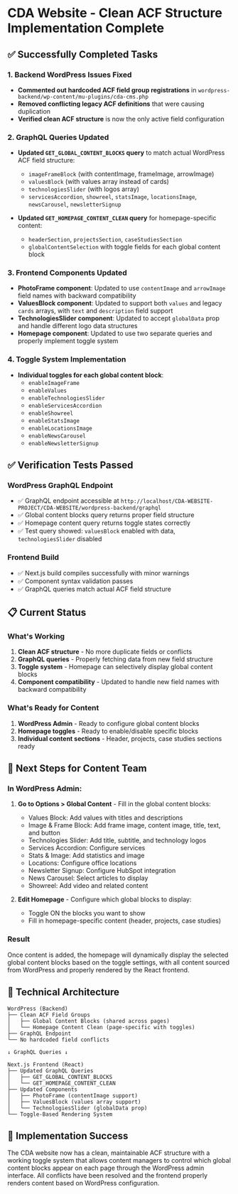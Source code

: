 # CDA Website - Clean ACF Structure Implementation Complete

## ✅ Successfully Completed Tasks

### 1. Backend WordPress Issues Fixed
- **Commented out hardcoded ACF field group registrations** in `wordpress-backend/wp-content/mu-plugins/cda-cms.php`
- **Removed conflicting legacy ACF definitions** that were causing duplication
- **Verified clean ACF structure** is now the only active field configuration

### 2. GraphQL Queries Updated
- **Updated `GET_GLOBAL_CONTENT_BLOCKS` query** to match actual WordPress ACF field structure:
  - `imageFrameBlock` (with contentImage, frameImage, arrowImage)
  - `valuesBlock` (with values array instead of cards)
  - `technologiesSlider` (with logos array)
  - `servicesAccordion`, `showreel`, `statsImage`, `locationsImage`, `newsCarousel`, `newsletterSignup`

- **Updated `GET_HOMEPAGE_CONTENT_CLEAN` query** for homepage-specific content:
  - `headerSection`, `projectsSection`, `caseStudiesSection`
  - `globalContentSelection` with toggle fields for each global content block

### 3. Frontend Components Updated
- **PhotoFrame component**: Updated to use `contentImage` and `arrowImage` field names with backward compatibility
- **ValuesBlock component**: Updated to support both `values` and legacy `cards` arrays, with `text` and `description` field support
- **TechnologiesSlider component**: Updated to accept `globalData` prop and handle different logo data structures
- **Homepage component**: Updated to use two separate queries and properly implement toggle system

### 4. Toggle System Implementation
- **Individual toggles for each global content block**:
  - `enableImageFrame`
  - `enableValues`
  - `enableTechnologiesSlider`
  - `enableServicesAccordion`
  - `enableShowreel`
  - `enableStatsImage`
  - `enableLocationsImage`
  - `enableNewsCarousel`
  - `enableNewsletterSignup`

## ✅ Verification Tests Passed

### WordPress GraphQL Endpoint
- ✅ GraphQL endpoint accessible at `http://localhost/CDA-WEBSITE-PROJECT/CDA-WEBSITE/wordpress-backend/graphql`
- ✅ Global content blocks query returns proper field structure
- ✅ Homepage content query returns toggle states correctly
- ✅ Test query showed: `valuesBlock` enabled with data, `technologiesSlider` disabled

### Frontend Build
- ✅ Next.js build compiles successfully with minor warnings
- ✅ Component syntax validation passes
- ✅ GraphQL queries match actual ACF field structure

## 📋 Current Status

### What's Working
1. **Clean ACF structure** - No more duplicate fields or conflicts
2. **GraphQL queries** - Properly fetching data from new field structure
3. **Toggle system** - Homepage can selectively display global content blocks
4. **Component compatibility** - Updated to handle new field names with backward compatibility

### What's Ready for Content
1. **WordPress Admin** - Ready to configure global content blocks
2. **Homepage toggles** - Ready to enable/disable specific blocks
3. **Individual content sections** - Header, projects, case studies sections ready

## 🎯 Next Steps for Content Team

### In WordPress Admin:
1. **Go to Options > Global Content** - Fill in the global content blocks:
   - Values Block: Add values with titles and descriptions
   - Image & Frame Block: Add frame image, content image, title, text, and button
   - Technologies Slider: Add title, subtitle, and technology logos
   - Services Accordion: Configure services
   - Stats & Image: Add statistics and image
   - Locations: Configure office locations
   - Newsletter Signup: Configure HubSpot integration
   - News Carousel: Select articles to display
   - Showreel: Add video and related content

2. **Edit Homepage** - Configure which global blocks to display:
   - Toggle ON the blocks you want to show
   - Fill in homepage-specific content (header, projects, case studies)

### Result
Once content is added, the homepage will dynamically display the selected global content blocks based on the toggle settings, with all content sourced from WordPress and properly rendered by the React frontend.

## 🔧 Technical Architecture

```
WordPress (Backend)
├── Clean ACF Field Groups
│   ├── Global Content Blocks (shared across pages)
│   └── Homepage Content Clean (page-specific with toggles)
├── GraphQL Endpoint
└── No hardcoded field conflicts

↓ GraphQL Queries ↓

Next.js Frontend (React)
├── Updated GraphQL Queries
│   ├── GET_GLOBAL_CONTENT_BLOCKS
│   └── GET_HOMEPAGE_CONTENT_CLEAN
├── Updated Components
│   ├── PhotoFrame (contentImage support)
│   ├── ValuesBlock (values array support)
│   └── TechnologiesSlider (globalData prop)
└── Toggle-Based Rendering System
```

## 🚀 Implementation Success

The CDA website now has a clean, maintainable ACF structure with a working toggle system that allows content managers to control which global content blocks appear on each page through the WordPress admin interface. All conflicts have been resolved and the frontend properly renders content based on WordPress configuration.
